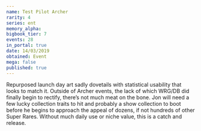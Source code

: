 ```yaml
---
name: Test Pilot Archer
rarity: 4
series: ent
memory_alpha:
bigbook_tier: 7
events: 28
in_portal: true
date: 14/03/2019
obtained: Event
mega: false
published: true
---
```


Repurposed launch day art sadly dovetails with statistical usability that looks to match it. Outside of Archer events, the lack of which WRG/DB did finally begin to rectify, there’s not much meat on the bone. Jon will need a few lucky collection traits to hit and probably a show collection to boot before he begins to approach the appeal of dozens, if not hundreds of other Super Rares. Without much daily use or niche value, this is a catch and release.
